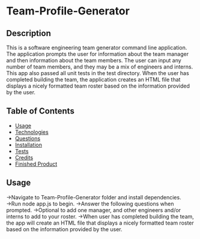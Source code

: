 # Team-Profile-Generator

## Description 

This is a software engineering team generator command line application. The application prompts the user for information about the team manager and then information about the team members. The user can input any number of team members, and they may be a mix of engineers and interns. This app also passed all unit tests in the test directory. When the user has completed building the team, the application creates an HTML file that displays a nicely formatted team roster based on the information provided by the user.

## Table of Contents
* [Usage](#usage)
* [Technologies](#technologies)
* [Questions](#questions)
* [Installation](#Installation)
* [Tests](#Tests)
* [Credits](#Credits)
* [Finished Product](#finished-product)

## Usage
&rightarrow;Navigate to Team-Profile-Generator folder and install dependencies.
&rightarrow;Run node app.js to begin.
&rightarrow;Answer the following questions when prompted.
&rightarrow;Optional to add one manager, and other engineers and/or interns to add to your roster.
&rightarrow;When user has completed building the team, the app will create an HTML file that displays a nicely formatted team roster based on the information provided by the user.




